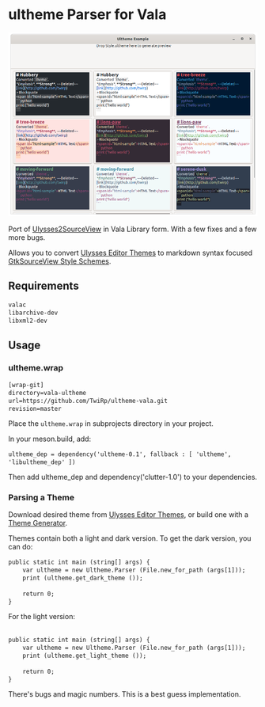 # ultheme Parser for Vala

![](example.png)

Port of [Ulysses2SourceView](https://github.com/kmwallio/Ulysses2SourceView) in Vala Library form. With a few fixes and a few more bugs.

Allows you to convert [Ulysses Editor Themes](https://styles.ulysses.app/themes) to markdown syntax focused [GtkSourceView Style Schemes](https://wiki.gnome.org/Projects/GtkSourceView/StyleSchemes).

## Requirements

```
valac
libarchive-dev
libxml2-dev
```

## Usage

### ultheme.wrap
```
[wrap-git]
directory=vala-ultheme
url=https://github.com/TwiRp/ultheme-vala.git
revision=master
```

Place the `ultheme.wrap` in subprojects directory in your project.

In your meson.build, add:

```
ultheme_dep = dependency('ultheme-0.1', fallback : [ 'ultheme', 'libultheme_dep' ])
```

Then add ultheme_dep and dependency('clutter-1.0') to your dependencies.

### Parsing a Theme

Download desired theme from [Ulysses Editor Themes](https://styles.ulysses.app/themes), or build one with a [Theme Generator](https://github.com/ThiefMD/theme-generator).

Themes contain both a light and dark version. To get the dark version, you can do:

```vala
public static int main (string[] args) {
    var ultheme = new Ultheme.Parser (File.new_for_path (args[1]));
    print (ultheme.get_dark_theme ());

    return 0;
}
```

For the light version:

```vala

public static int main (string[] args) {
    var ultheme = new Ultheme.Parser (File.new_for_path (args[1]));
    print (ultheme.get_light_theme ());

    return 0;
}
```

There's bugs and magic numbers. This is a best guess implementation.
